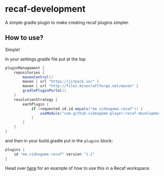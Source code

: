 # recaf-development

A simple gradle plugin to make creating recaf plugins simpler.

## How to use?

Simple!

In your settings.gradle file put at the top

```groovy
pluginManagement {
    repositories {
        mavenCentral()
        maven { url "https://jitpack.io/" }
        maven { url "http://files.minecraftforge.net/maven" }
        gradlePluginPortal()
    }
    resolutionStrategy {
        eachPlugin {
            if (requested.id.id.equals("me.videogame.recaf")) {
                useModule("com.github.videogame-player:recaf-development:${requested.version}")
            }
        }
    }
}
```

and then in your build.gradle put in the `plugins` block:
```groovy
plugins {
    id "me.videogame.recaf" version "1.2"
}
```

Head over [here](https://github.com/videogame-player/recaf-example-plugin) for an example of how to use this in a Recaf workspace.
